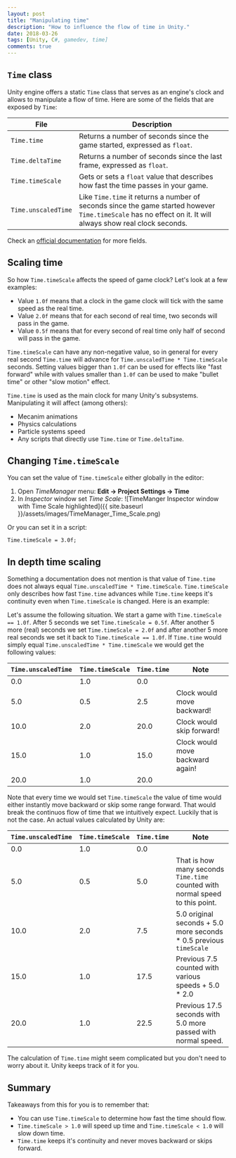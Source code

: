 ```yaml
---
layout: post
title: "Manipulating time"
description: "How to influence the flow of time in Unity."
date: 2018-03-26
tags: [Unity, C#, gamedev, time]
comments: true
---
```


## `Time` class

Unity engine offers a static `Time` class that serves as an engine's clock and allows to manipulate a flow of time. Here are some of the fields that are exposed by `Time`:

| File | Description |
| --- | --- |
| `Time.time` | Returns a number of seconds since the game started, expressed as `float`. |
| `Time.deltaTime` | Returns a number of seconds since the last frame, expressed as `float`. |
| `Time.timeScale` | Gets or sets a `float` value that describes how fast the time passes in your game. |
| `Time.unscaledTime` | Like `Time.time` it returns a number of seconds since the game started however `Time.timeScale` has no effect on it. It will always show real clock seconds. |

Check an [official documentation](https://docs.unity3d.com/ScriptReference/Time.html) for more fields.

## Scaling time

So how `Time.timeScale` affects the speed of game clock? Let's look at a few examples:
* Value `1.0f` means that a clock in the game clock will tick with the same speed as the real time.
* Value `2.0f` means that for each second of real time, two seconds will pass in the game.
* Value `0.5f` means that for every second of real time only half of second will pass in the game.

`Time.timeScale` can have any non-negative value, so in general for every real second `Time.time` will advance for `Time.unscaledTime * Time.timeScale` seconds. Setting values bigger than `1.0f` can be used for effects like "fast forward" while with values smaller than `1.0f` can be used to make "bullet time" or other "slow motion" effect.

`Time.time` is used as the main clock for many Unity's subsystems. Manipulating it will affect (among others):

* Mecanim animations
* Physics calculations
* Particle systems speed
* Any scripts that directly use `Time.time` or `Time.deltaTime`.

## Changing `Time.timeScale`

You can set the value of `Time.timeScale` either globally in the editor:

1. Open *TimeManager* menu: **Edit -> Project Settings -> Time**
2. In *Inspector* window set *Time Scale*:
![TimeManger Inspector window with Time Scale highlighted]({{ site.baseurl }}/assets/images/TimeManager_Time_Scale.png)

Or you can set it in a script:

```
Time.timeScale = 3.0f;
```

## In depth time scaling

Something a documentation does not mention is that value of `Time.time` does not always equal `Time.unscaledTime * Time.timeScale`. `Time.timeScale` only describes how fast `Time.time` advances while `Time.time` keeps it's continuity even when `Time.timeScale` is changed. Here is an example:

Let's assume the following situation. We start a game with `Time.timeScale == 1.0f`. After 5 seconds we set `Time.timeScale = 0.5f`. After another 5 more (real) seconds we set `Time.timeScale = 2.0f` and after another 5 more real seconds we set it back to `Time.timeScale == 1.0f`. If `Time.time` would simply equal `Time.unscaledTime * Time.timeScale` we would get the following values:

| `Time.unscaledTime `| `Time.timeScale` | `Time.time` | Note |
| ---- | --- | ---- | --- |
| 0.0 | 1.0 | 0.0 | |
| 5.0 | 0.5 | 2.5 | Clock would move backward! |
| 10.0 | 2.0 | 20.0 | Clock would skip forward! |
| 15.0 | 1.0 | 15.0 | Clock would move backward again! |
| 20.0 | 1.0 | 20.0 |  |

Note that every time we would set `Time.timeScale` the value of time would either instantly move backward or skip some range forward. That would break the continuos flow of time that we intuitively expect. Luckily that is not the case. An actual values calculated by Unity are:

| `Time.unscaledTime `| `Time.timeScale` | `Time.time` | Note |
| ---- | --- | ---- | --- |
| 0.0 | 1.0 | 0.0 | |
| 5.0 | 0.5 | 5.0 | That is how many seconds `Time.time` counted with normal speed to this point. |
| 10.0 | 2.0 | 7.5 | 5.0 original seconds + 5.0 more seconds * 0.5 previous `timeScale` |
| 15.0 | 1.0 | 17.5 | Previous 7.5 counted with various speeds + 5.0 * 2.0 |
| 20.0 | 1.0 | 22.5 | Previous 17.5 seconds with 5.0 more passed with normal speed. |

The calculation of `Time.time` might seem complicated but you don't need to worry about it. Unity keeps track of it for you.

## Summary

Takeaways from this for you is to remember that:

* You can use `Time.timeScale` to determine how fast the time should flow.
* `Time.timeScale > 1.0` will speed up time and `Time.timeScale < 1.0` will slow down time.
* `Time.time` keeps it's continuity and never moves backward or skips forward.